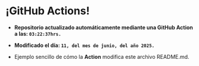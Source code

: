 # ¡GitHub Actions!
* **Repositorio actualizado automáticamente mediante una GitHub Action a las: `03:22:37hrs.`**
* **Modificado el día: `11, del mes de junio, del año 2025.`**

* Ejemplo sencillo de cómo la **Action** modifica este archivo README.md.
